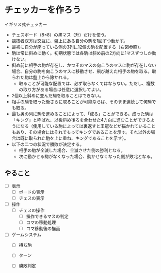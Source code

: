 # チェッカーを作ろう

イギリス式チェッカー

- チェスボード（8×8）の黒マス（升）だけを使う。
- 競技者双方は交互に、盤上にある自分の駒を1回ずつ動かす。
- 最初に自分が座っている側の3列に12個の駒を配置する（右図参照）。
- 駒は常に斜めに動く。初期状態では各駒は斜め前の2方向に1マスずつしか動けない。
- 斜め前に相手の駒が存在し、かつそのマスの向こうのマスに駒が存在しない場合、自分の駒を向こうのマスに移動させ、飛び越えた相手の駒を取る。取られた駒は盤上から除かれる。
  - 取ることが可能な配置では、必ず取らなくてはならない。ただし、複数の取り方がある場合は任意に選択してよい。
- 2個以上斜めに並んだ駒を取ることはできない。
- 相手の駒を取った後さらに取ることが可能ならば、そのまま連続して何駒でも取る。
- 最も奥の列に駒を進めることによって、「成る」ことができる。成った駒は「キング」と呼ばれ、以後斜め後ろを合わせた4方向に進むことができるようになる（使用している駒によっては裏返すと王冠などが描かれていることもあり、その場合にはそれでもってキングであることを示す。それ以外の場合は既に取られた駒を上に重ね、キングであることを示す）。
- 以下の二つの状況で勝敗が決定する。
  - 相手の駒が全滅した場合、全滅させた側の勝利となる。
  - 次に動かせる駒がなくなった場合、動かせなくなった側が敗北となる。


## やること

- [ ] 表示
  - [ ] ボードの表示
  - [ ] チェスの表示
- [ ] 操作
  - [ ] チェスの操作
    - [ ] 操作できるマスの判定
    - [ ] コマの移動処理
    - [ ] コマ移動後の描画
- [ ] ゲームシステム
  - [ ] 持ち駒
  - [ ] ターン
  - [ ] 勝敗判定

